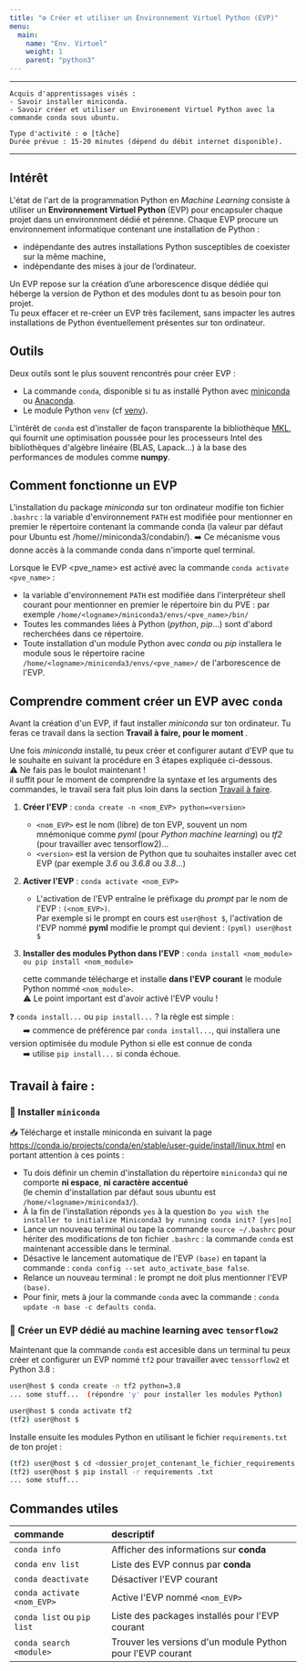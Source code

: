 ```yaml
---
title: "⚙️ Créer et utiliser un Environnement Virtuel Python (EVP)"
menu:
  main:
    name: "Env. Virtuel"
    weight: 1
    parent: "python3"
---
```

---
    Acquis d'apprentissages visés :
    - Savoir installer miniconda.
    - Savoir créer et utiliser un Environement Virtuel Python avec la commande conda sous ubuntu.

    Type d'activité : ⚙️ [tâche]
    Durée prévue : 15-20 minutes (dépend du débit internet disponible).
---

## Intérêt

L'état de l'art de la programmation Python en _Machine Learning_ consiste à utiliser un __Environnement Virtuel Python__ (EVP) pour encapsuler chaque projet dans un environnment dédié et pérenne. Chaque EVP procure un environnement informatique contenant une installation de Python :

* indépendante des autres installations Python susceptibles de coexister sur la même machine,
* indépendante des mises à jour de l’ordinateur.

Un EVP repose sur la création d’une arborescence disque dédiée qui héberge la version de Python et des modules dont tu as besoin pour ton projet.<br>
Tu peux effacer et re-créer un EVP très facilement, sans impacter les autres installations de Python éventuellement présentes sur ton ordinateur.

## Outils

Deux outils sont le plus souvent rencontrés pour créer EVP :

* La commande `conda`, disponible si tu as installé Python avec [miniconda](https://docs.conda.io/en/latest/miniconda.html) ou [Anaconda](https://www.anaconda.com/products/individual).
* Le module Python `venv` (cf [venv](https://docs.python.org/3/library/venv.html)).

L'intérêt de `conda` est d'installer de façon transparente la bibliothèque [MKL](https://software.intel.com/content/www/us/en/develop/tools/oneapi/components/onemkl.html), qui fournit une optimisation poussée pour les processeurs Intel des bibliothèques d'algèbre linéaire (BLAS, Lapack...) à la base des performances de modules comme __numpy__.

## Comment fonctionne un EVP

L'installation du package _miniconda_ sur ton ordinateur modifie ton fichier `.bashrc` : la variable d'environnement `PATH` est modifiée pour mentionner en premier le répertoire contenant la commande conda (la valeur par défaut pour Ubuntu est /home/<logname>/miniconda3/condabin/).
➡️ Ce mécanisme vous donne accès à la commande conda dans n'importe quel terminal.

Lorsque le EVP <pve_name> est activé avec la commande `conda activate <pve_name>` :

* la variable d'environnement `PATH` est modifiée dans l'interpréteur shell courant pour mentionner en premier le répertoire bin du PVE : par exemple `/home/<logname>/miniconda3/envs/<pve_name>/bin/`
* Toutes les commandes liées à Python (_python_, _pip_…) sont d'abord recherchées dans ce répertoire.
* Toute installation d'un module Python avec _conda_ ou _pip_ installera le module sous le répertoire racine `/home/<logname>/miniconda3/envs/<pve_name>/` de l'arborescence de l'EVP.


## Comprendre comment créer un EVP avec `conda`

Avant la création d'un EVP, if faut installer _miniconda_ sur ton ordinateur. Tu feras ce travail dans la section <b>Travail à faire, pour le moment </b>.<br>

Une fois _miniconda_ installé, tu peux créer et configurer autant d'EVP que tu le souhaite en suivant la procédure en 3 étapes expliquée ci-dessous.<br>
⚠️ Ne fais pas le boulot maintenant ! <br>
il suffit pour le moment de comprendre la syntaxe et les arguments des commandes, le travail sera fait plus loin dans la section [Travail à faire](#work_to_do).

1. __Créer l'EVP__ : `conda create -n <nom_EVP> python=<version>`
     * `<nom_EVP>` est le nom (libre) de ton EVP, souvent un nom mnémonique comme _pyml_ (pour _Python machine learning_)
     ou _tf2_ (pour travailler avec tensorflow2)…
     * `<version>` est la version de Python que tu souhaites installer avec cet EVP (par exemple _3.6_ ou _3.6.8_ ou _3.8_…)

2. __Activer l'EVP__ : `conda activate <nom_EVP>`
     * L'activation de l'EVP entraîne le préfixage du _prompt_ par le nom de l'EVP : `(<nom_EVP>)`.<br>
       Par exemple si le prompt en cours est `user@host $`, l'activation de l'EVP nommé __pyml__ modifie le prompt qui devient : `(pyml) user@host $`

3. __Installer des modules Python dans l'EVP__ : `conda install <nom_module> ou pip install <nom_module>`

     cette commande télécharge et installe __dans l'EVP courant__ le module Python nommé `<nom_module>`. <br>
     ⚠️ Le point important est d'avoir activé l'EVP voulu !


❓ `conda install...` ou `pip install...` ? la règle est simple :<br>
&nbsp;&nbsp;&nbsp;&nbsp;&nbsp; ➡️ commence de préférence par `conda install...`, qui installera une version optimisée du module Python si elle est connue de conda<br>
&nbsp;&nbsp;&nbsp;&nbsp;&nbsp; ➡️ utilise `pip install...` si conda échoue.

## Travail à faire : <a name="work_to_do"></a>

### 🔨 Installer `miniconda`

📥 Télécharge et installe miniconda en suivant la page https://conda.io/projects/conda/en/stable/user-guide/install/linux.html en portant  attention à ces points :

  * Tu dois définir un chemin d'installation du répertoire `miniconda3` qui ne comporte __ni espace__, __ni caractère accentué__ <br>
    (le chemin d'installation par défaut sous ubuntu est `/home/<logname>/miniconda3/`).
  * À la fin de l'installation réponds `yes` à la question `Do you wish the installer to initialize Miniconda3 by running conda init? [yes|no]`
  * Lance un nouveau terminal ou tape la commande `source ~/.bashrc` pour hériter des modifications de ton fichier `.bashrc` : la commande `conda` est maintenant accessible dans le terminal.
  * Désactive le lancement automatique de l'EVP `(base)` en tapant la commande : `conda config --set auto_activate_base false`.
  * Relance un nouveau terminal : le prompt ne doit plus mentionner l'EVP `(base)`.
  * Pour finir, mets à jour la commande `conda` avec la commande : `conda update -n base -c defaults conda`.

### 🔨 Créer un EVP dédié au machine learning avec `tensorflow2`

Maintenant que la commande `conda` est accesible dans un terminal tu peux créer et configurer un EVP nommé `tf2` pour travailler avec `tenssorflow2` et Python 3.8 :

```bash
user@host $ conda create -n tf2 python=3.8
... some stuff...  (répondre 'y' pour installer les modules Python)

user@host $ conda activate tf2
(tf2) user@host $
```
Installe ensuite les modules Python en utilisant le fichier `requirements.txt` de ton projet :
```bash
(tf2) user@host $ cd <dossier_projet_contenant_le_fichier_requirements.txt>
(tf2) user@host $ pip install -r requirements .txt
... some stuff...
```

## Commandes utiles

| commande | descriptif |
|:---|:---|
|`conda info` |Afficher des informations sur **conda**|
|`conda env list` |Liste des EVP connus par **conda**|
|`conda deactivate` |Désactiver l'EVP courant|
|`conda activate <nom_EVP>` |Active l'EVP nommé `<nom_EVP>`|
|`conda list` ou `pip list`|Liste des packages installés pour l'EVP courant|
|`conda search <module>` |Trouver les versions d'un module Python pour l'EVP courant|
